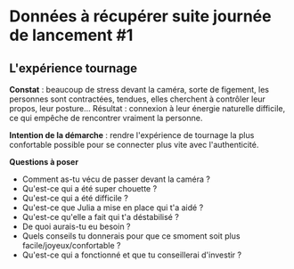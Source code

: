 # Données à récupérer suite journée de lancement #1

## L'expérience tournage 
**Constat** : beaucoup de stress devant la caméra, sorte de figement, les personnes sont contractées, tendues, elles cherchent à contrôler leur propos, leur posture... Résultat : connexion à leur énergie naturelle difficile, ce qui empêche de rencontrer vraiment la personne.

**Intention de la démarche** : rendre l'expérience de tournage la plus confortable possible pour se connecter plus vite avec l'authenticité.

**Questions à poser**
- Comment as-tu vécu de passer devant la caméra ? 
- Qu'est-ce qui a été super chouette ?
- Qu'est-ce qui a été difficile ?
- Qu'est-ce que Julia a mise en place qui t'a aidé ? 
- Qu'est-ce qu'elle a fait qui t'a déstabilisé ? 
- De quoi aurais-tu eu besoin ? 
- Quels conseils tu donnerais pour que ce smoment soit plus facile/joyeux/confortable ? 
- Qu'est-ce qui a fonctionné et que tu conseillerai d'investir ?

